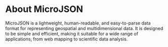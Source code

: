 # About MicroJSON

MicroJSON is a lightweight, human-readable, and easy-to-parse data format for representing geospatial and multidimensional data. It is designed to be simple and efficient, making it suitable for a wide range of applications, from web mapping to scientific data analysis.
